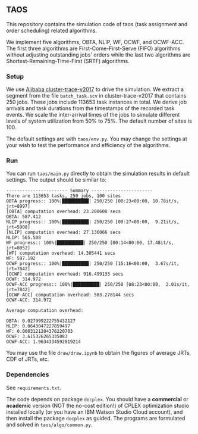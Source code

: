 ## TAOS

This repository contains the simulation code of taos (task assignment and order scheduling) 
related algorithms.

We implement five algorithms, OBTA, NLIP, WF, OCWF, and OCWF-ACC. The first three algorithms 
are First-Come-First-Serve (FIFO) algorithms without adjusting outstanding jobs' orders while the last two algorithms 
are Shortest-Remaining-Time-First (SRTF) algorithms.

### Setup

We use [Alibaba cluster-trace-v2017]([https://github.com/alibaba/clusterdata/blob/master/cluster-trace-v2017/trace_201708.md) 
to drive the simulation. We extract a segment from the file `batch_task.scv` in cluster-trace-v2017 
that contains 250 jobs. These jobs include 113653 task instances in total. We derive job arrivals 
and task durations from the timestamps of the recorded task events. We scale the inter-arrival 
times of the jobs to simulate different levels of system utilization from 50% to 75%. 
The default number of sites is 100.

The default settings are with `taos/env.py`. You may change the settings at your wish 
to test the performance and efficiency of the algorithms.

### Run

You can run ``taos/main.py`` directly to obtain the simulation results in default settings. 
The output should be similar to:
```text
----------------------- Summary -----------------------
There are 113653 tasks, 250 jobs, 100 sites
OBTA progress:: 100%|██████████| 250/250 [00:23<00:00, 10.78it/s, jrt=8997]
[OBTA] computation overhead: 23.200608 secs
OBTA: 587.412
NLIP progress:: 100%|██████████| 250/250 [00:27<00:00,  9.21it/s, jrt=5908]
[NLIP] computation overhead: 27.136066 secs
NLIP: 565.508
WF progress:: 100%|██████████| 250/250 [00:14<00:00, 17.48it/s, jrt=8052]
[WF] computation overhead: 14.305441 secs
WF: 597.192
OCWF progress:: 100%|██████████| 250/250 [15:16<00:00,  3.67s/it, jrt=7842]
[OCWF] computation overhead: 916.499133 secs
OCWF: 314.972
OCWF-ACC progress:: 100%|██████████| 250/250 [08:23<00:00,  2.01s/it, jrt=7842]
[OCWF-ACC] computation overhead: 503.278144 secs
OCWF-ACC: 314.972

Average computation overhead:

OBTA: 0.027999222755432127
NLIP: 0.0643047227859497
WF: 0.0003121204376220703
OCWF: 3.615326265335083
OCWF-ACC: 1.9634334592819214
```
You may use the file ``draw/draw.ipynb`` to obtain the figures of average JRTs, CDF of JRTs, etc.

### Dependencies

See ``requirements.txt``.

The code depends on package `docplex`. You should have a **commercial** or **academic** version 
(NOT the no-cost edition!) of CPLEX optimization studio installed locally (or you have an IBM
Watson Studio Cloud account), and then install the package `docplex` as guided. The programs are 
formulated and solved in `taos/algo/common.py`.
